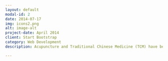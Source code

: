```yaml
---
layout: default
modal-id: 2
date: 2014-07-17
img: icons2.png
alt: image-alt
project-date: April 2014
client: Start Bootstrap
category: Web Development
description: Acupuncture and Traditional Chinese Medicine (TCM) have been around for over 2,500 years. It is one of the oldest and longest-standing health care systems in the world.<br><br>The goal of acupuncture is to promote and restore the balance of energy, or qi (pronounced “chee”), which flows throughout the body. When healthy, an abundant supply of qi, or energy, is found throughout meridians (channels or pathways) in the body. If there is a blockage of qi, or if there is not enough qi, the body’s balance is lost, leading to disease or illness. This can occur due to stress, poor diet, overexertion, disease pathogens, injury, or exposure to environmental elements.<br><br>The insertion of hair-thin needles at specific locations on the body helps to clear any blockages of qi, boosts qi, and promotes the smooth and normal flow of qi through the body’s meridians. Traditionally acupuncture has been used to prevent and treat disease, as well as to improve general health.<br><br>Check out our different TCM treatment modalities here.

---
```

